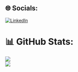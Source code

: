 ## 🌐 Socials:
[![LinkedIn](https://img.shields.io/badge/LinkedIn-%230077B5.svg?logo=linkedin&logoColor=white)](https://linkedin.com/in/mm0raga) 

# 📊 GitHub Stats:
![](https://github-readme-stats.vercel.app/api?username=mmogaP&theme=great-gatsby&hide_border=false&include_all_commits=false&count_private=true)<br/>
![](https://github-readme-stats.vercel.app/api/top-langs/?username=mmogaP&theme=great-gatsby&hide_border=false&include_all_commits=false&count_private=true&layout=compact)
